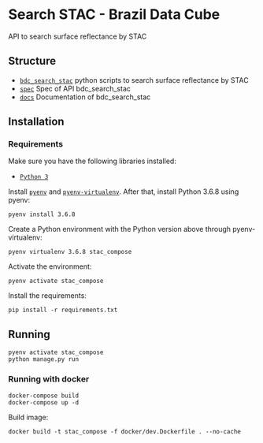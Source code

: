 # Search STAC - Brazil Data Cube

API to search surface reflectance by STAC


## Structure

- [`bdc_search_stac`](./bdc_search_stac) python scripts to search surface reflectance by STAC
- [`spec`](./spec) Spec of API bdc_search_stac
- [`docs`](./docs) Documentation of bdc_search_stac


## Installation

### Requirements

Make sure you have the following libraries installed:

- [`Python 3`](https://www.python.org/)

Install [`pyenv`](https://github.com/pyenv/pyenv#basic-github-checkout) and [`pyenv-virtualenv`](https://github.com/pyenv/pyenv-virtualenv#installing-as-a-pyenv-plugin). After that, install Python 3.6.8 using pyenv:

```
pyenv install 3.6.8
```

Create a Python environment with the Python version above through pyenv-virtualenv:

```
pyenv virtualenv 3.6.8 stac_compose
```

Activate the environment:

```
pyenv activate stac_compose
```

Install the requirements:

```
pip install -r requirements.txt
```


## Running

```
pyenv activate stac_compose
python manage.py run
```


### Running with docker

```
docker-compose build
docker-compose up -d
```

Build image:

```
docker build -t stac_compose -f docker/dev.Dockerfile . --no-cache
```
